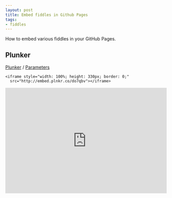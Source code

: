 ```yaml
---
layout: post
title: Embed fiddles in Github Pages
tags:
- fiddles
---
```


How to embed various fiddles in your GitHub Pages.


## Plunker
[Plunker](https://plnkr.co) / [Parameters](https://ggoodman.gitbooks.io/plunker/content/embed.html)
```
<iframe style="width: 100%; height: 330px; border: 0;" 
  src="http://embed.plnkr.co/do7qbv"></iframe>
```
<iframe style="width: 100%; height: 330px; border: 0;" src="http://embed.plnkr.co/do7qbv"></iframe>
